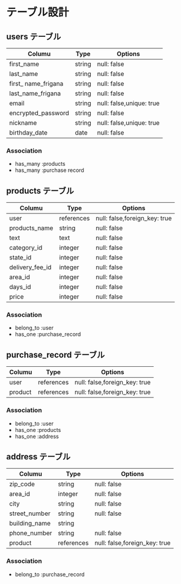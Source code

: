 # テーブル設計

## users テーブル

| Columu              | Type   | Options                  |
| ------------------- | ------ | ------------------------ |
| first_name          | string | null: false              |
| last_name           | string | null: false              |
| first_ name_frigana | string | null: false              |
| last_name_frigana   | string | null: false              |
| email               | string | null: false,unique: true |
| encrypted_password  | string | null: false              |
| nickname            | string | null: false,unique: true |
| birthday_date       | date   | null: false              |

### Association

- has_many :products
- has_many :purchase record


## products テーブル

| Columu          | Type       | Options                       |
| --------------- | ------     | ----------------------------- |
| user            | references | null: false,foreign_key: true |
| products_name   | string     | null: false                   |
| text            | text       | null: false                   |
| category_id     | integer    | null: false                   |
| state_id        | integer    | null: false                   |
| delivery_fee_id | integer    | null: false                   |
| area_id         | integer    | null: false                   |
| days_id         | integer    | null: false                   |
| price           | integer    | null: false                   |

### Association

- belong_to :user
- has_one :purchase_record

## purchase_record テーブル

| Columu         | Type       | Options                       |
| -------------- | ---------- | ----------------------------- |
| user           | references | null: false,foreign_key: true |
| product        | references | null: false,foreign_key: true |

### Association

- belong_to :user
- has_one :products
- has_one :address


## address テーブル

| Columu         | Type       | Options                       |
| -------------- | ---------- | ----------------------------- |
| zip_code       | string     | null: false                   |
| area_id        | integer    | null: false                   |
| city           | string     | null: false                   |
| street_number  | string     | null: false                   |
| building_name  | string     |                               |
| phone_number   | string     | null: false                   |
| product        | references | null: false,foreign_key: true |

### Association

- belong_to :purchase_record